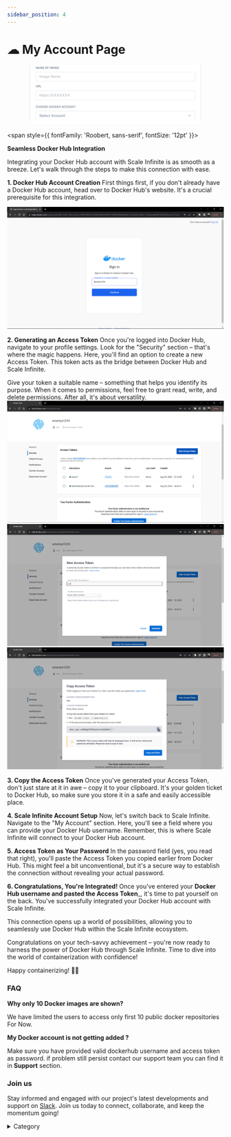 ```yaml
---
sidebar_position: 4
---
```





# ☁ My Account Page

<p align="center">
  <img src="/img/j6.png" alt="Alt Text" width="400"/>
</p>

<span style={{ fontFamily: 'Roobert, sans-serif', fontSize: '12pt' }}>

**Seamless Docker Hub Integration**

Integrating your Docker Hub account with Scale Infinite is as smooth as a breeze. Let's walk through the steps to make this connection with ease.

**1. Docker Hub Account Creation** First things first, if you don't already have a Docker Hub account, head over to Docker Hub's website. It's a crucial prerequisite for this integration.

![Alt Text](/img/d1.jpg)

**2. Generating an Access Token** Once you're logged into Docker Hub, navigate to your profile settings. Look for the "Security" section – that's where the magic happens. Here, you'll find an option to create a new Access Token. This token acts as the bridge between Docker Hub and Scale Infinite.


Give your token a suitable name – something that helps you identify its purpose. When it comes to permissions, feel free to grant read, write, and delete permissions. After all, it's about versatility.
![Alt Text](/img/d2.jpg)
![Alt Text](/img/d4.jpg)
![Alt Text](/img/d5.jpg)


**3. Copy the Access Token** Once you've generated your Access Token, don't just stare at it in awe – copy it to your clipboard. It's your golden ticket to Docker Hub, so make sure you store it in a safe and easily accessible place.

**4. Scale Infinite Account Setup** Now, let's switch back to Scale Infinite. Navigate to the "My Account" section. Here, you'll see a field where you can provide your Docker Hub username. Remember, this is where Scale Infinite will connect to your Docker Hub account.

**5. Access Token as Your Password** In the password field (yes, you read that right), you'll paste the Access Token you copied earlier from Docker Hub. This might feel a bit unconventional, but it's a secure way to establish the connection without revealing your actual password.

**6. Congratulations, You're Integrated!** Once you've entered your **Docker Hub username and pasted the Access Token**_, it's time to pat yourself on the back. You've successfully integrated your Docker Hub account with Scale Infinite.

This connection opens up a world of possibilities, allowing you to seamlessly use Docker Hub within the Scale Infinite ecosystem.

Congratulations on your tech-savvy achievement – you're now ready to harness the power of Docker Hub through Scale Infinite. Time to dive into the world of containerization with confidence!

Happy containerizing! 🐳✨

### FAQ

**Why only 10 Docker images are shown?**

We have limited the users to access only first 10 public docker repositories For Now.

**My Docker account is not getting added ?**

Make sure you have provided valid dockerhub username and access token as password. if problem still persist contact our support team you can find it in **Support** section.

### Join us

Stay informed and engaged with our project's latest developments and support on [Slack](https://app.slack.com/client/T04QS32JX6E/C04QKEWE146). Join us today to connect, collaborate, and keep the momentum going! &#x20;

<details>

<summary>Category</summary>

Kubernetes, cloud computing, DevOps, cloud services, hosting platform, container orchestration, cloud infrastructure, cloud deployment, cloud management, cloud technology, cloud solutions, my account page

</details>
</span>

